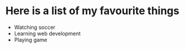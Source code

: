 # Here is a list of my favourite things
- Watching soccer
- Learning web development
- Playing game
